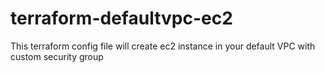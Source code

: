 # terraform-defaultvpc-ec2
This terraform config file will create ec2 instance in your default VPC with custom security group
